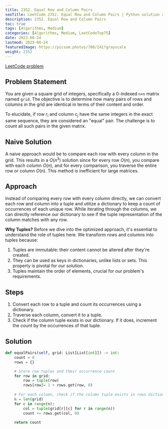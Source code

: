 ```yaml
---
title: 2352. Equal Row and Column Pairs
seoTitle: LeetCode 2352. Equal Row and Column Pairs | Python solution and explanation
description: 2352. Equal Row and Column Pairs
toc: true
tags: [Algorithms, Medium]
categories: [Algorithms, Medium, LeetCodeTop75]
date: 2023-08-24
lastmod: 2023-08-24
featuredImage: https://picsum.photos/700/241?grayscale
weight: 2352
---
```


[LeetCode problem](<https://leetcode.com/problems/equal-row-and-column-pairs/>)

## Problem Statement

You are given a square grid of integers, specifically a 0-indexed `n×n` matrix named `grid`. The objective is to determine how many pairs of rows and columns in the grid are identical in terms of their content and order.

To elucidate, if row $r_i$ and column $c_j$ have the same integers in the exact same sequence, they are considered an "equal" pair. The challenge is to count all such pairs in the given matrix.

## Naive Solution

A naive approach would be to compare each row with every column in the grid. This results in a $O(n^3)$ solution since for every row $O(n)$, you compare with each column $O(n)$, and for every comparison, you traverse the entire row or column $O(n)$. This method is inefficient for large matrices.

## Approach

Instead of comparing every row with every column directly, we can convert each row and column into a tuple and utilize a dictionary to keep a count of occurrences of each unique row. While iterating through the columns, we can directly reference our dictionary to see if the tuple representation of the column matches with any row.

**Why Tuples?**
Before we dive into the optimized approach, it's essential to understand the role of tuples here. We transform rows and columns into tuples because:

1. Tuples are immutable: their content cannot be altered after they're created.
2. They can be used as keys in dictionaries, unlike lists or sets. This property is pivotal for our solution.
3. Tuples maintain the order of elements, crucial for our problem's requirements.

## Steps

1. Convert each row to a tuple and count its occurrences using a dictionary.
2. Traverse each column, convert it to a tuple.
3. Check if the column tuple exists in our dictionary. If it does, increment the count by the occurrences of that tuple.

## Solution

```python
def equalPairs(self, grid: List[List[int]]) -> int:
    count = 0
    rows = {}

    # Store row tuples and their occurrence count
    for row in grid:
        row = tuple(row)
        rows[row]= 1 + rows.get(row, 0)
    
    # For each column, check if the column tuple exists in rows dictionary
    n = len(grid)
    for c in range(n):
        col = tuple(grid[r][c] for r in range(n))
        count += rows.get(col, 0)
        
    return count
```
